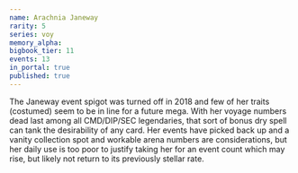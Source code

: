 ```yaml
---
name: Arachnia Janeway
rarity: 5
series: voy
memory_alpha:
bigbook_tier: 11
events: 13
in_portal: true
published: true
---
```


The Janeway event spigot was turned off in 2018 and few of her traits (costumed) seem to be in line for a future mega. With her voyage numbers dead last among all CMD/DIP/SEC legendaries, that sort of bonus dry spell can tank the desirability of any card. Her events have picked back up and a vanity collection spot and workable arena numbers are considerations, but her daily use is too poor to justify taking her for an event count which may rise, but likely not return to its previously stellar rate.
